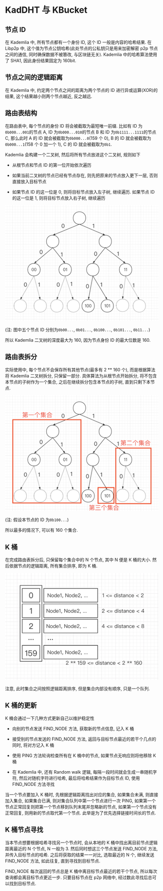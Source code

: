# KadDHT 与 KBucket

## 节点 ID

在 Kademlia 中, 所有节点都有一个身份 ID,
这个 ID 一般是内容的哈希结果. 在 Libp2p 中, 这个值为节点公钥哈希(此处节点的公私钥只是用来加密解密 p2p 节点之间的通信, 同时确保数据不被篡改, 与区块链无关). Kademlia 中的哈希算法使用了 SHA1, 因此身份结果固定为 160bit.

## 节点之间的逻辑距离

在 Kademlia 中, 约定两个节点之间的距离为两个节点的 ID 进行异或运算(XOR)的结果, 这个结果越小则两个节点越近, 反之越远.

## 路由表结构

在路由表中, 每个节点的身份 ID 将会被截取为最短唯一前缀. 比如有 ID 为`0b000...001`的节点 A, ID 为`0b000...010`的节点 B 和 ID 为`0b1111...1111`的节点 C, 那么此时 A 的 ID 就会被截取为`0b000...0`(159 个 0), B 的 ID 就会被截取为`0b000...1`(158 个 0 加一个 1), C 的 ID 就会被截取为`0b1`.

Kademlia 会构建一个二叉树, 然后将所有节点放进这个二叉树, 规则如下

- 从根节点和节点 ID 的第一位开始依次遍历

- 如果当前二叉树的节点已经有节点存在, 则先把原来的节点放入更下一层, 否则直接放入目标节点

- 如果节点 ID 的这一位是 0, 则将目标节点放入左子树, 继续遍历. 如果节点 ID 的这一位是 1, 则将目标节点放入右子树, 继续遍历

![avatar](../img/img1.png)

(注: 图中五个节点 ID 分别为`0b00...`, `0b01...`, `0b100...`, `0b101...`, `0b11...`)

所以 Kademlia 二叉树的深度最大为 160, 因为节点身份 ID 的最大位数是 160.

## 路由表拆分

实际使用中, 每个节点不会保存所有其他节点(最多有 2 \*\* 160 个), 而是根据算法将 Kademlia 二叉树拆分, 只保留一部分. 具体算法为从根节点开始拆分, 将不包含本节点的子树作为一个集合, 之后在继续拆分包含本节点的子树, 直到只剩下本节点.

![avatar](../img/img2.png)

(注: 假设本节点的 ID 为`0b100...`)

所以最多的情况下, 可以有 160 个集合.

## K 桶

在完成路由表拆分后, 只保留每个集合中的 N 个节点, 其中 N 便是 K 桶的大小. 然后依据节点的逻辑距离, 所有集合排序, 即为 K 桶.

![avatar](../img/img3.png)

注意, 此时集合之间按照逻辑距离排序, 但是集合内部没有顺序, 只是一个队列.

## K 桶的更新

K 桶会通过一下几种方式更新自己以维护稳定性

- 向别的节点发送 FIND_NODE 方法, 获取新的节点信息, 记入 K 桶

- 接受别的节点发送的 FIND_NODE 方法, 返回与目标节点最近的若干个几点的同时, 将对方记入 K 桶

- 使用 PING 方法轮询检查所有在 K 桶中的节点, 如果节点无响应则将他移除 K 桶

- 在 Kademlia 中, 还有 Random walk 逻辑, 每隔一段时间就会生成一串随机字符, 然后对随机字符进行哈希, 最后将哈希结果作为目标节点 ID, 使用 FIND_NODE 方法寻找

当一个节点要加入 K 桶时, 先根据逻辑距离找出对应的集合, 如果集合未满, 则直接加入集合, 如果集合已满, 则对集合队列中第一个节点进行一次 PING, 如果第一个节点正常回复则把第一个节点移到队列末尾并忽略新的节点, 如果第一个节点没有正常回复, 则用新的节点取代第一个节点. 此举是为了优先选择链接时间长的节点.

## K 桶节点寻找

当本节点想要根据哈希寻找另一个节点时, 会从本地的 K 桶中找出离目前节点逻辑距离最近的 N 个节点, N 一般为 3. 然后同时想这三个节点发送 FIND_NODE 方法, 并传入目标节点的哈希. 之后将获取的结果一一对比, 选取最近的 N 个, 继续发送 FIND_NODE 方法, 如此往复, 直到寻找到目标节点.

FIND_NODE 每次返回的节点总是 K 桶中离目标节点最近的若干个节点, 所以每次查询都会离目标节点更近一步. 只要目标节点在 p2p 网络中, 经过数此寻找后总可以找到目标节点.
